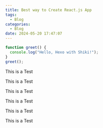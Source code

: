 ```yaml
---
title: Best way to Create React.js App
tags:
  - Blog
categories:
  - Blog
date: 2024-05-20 17:47:07
---
```


```js
function greet() {
  console.log("Hello, Hexo with Shiki!");
}
greet();
```

This is a Test

This is a Test

This is a Test

This is a Test

This is a Test

This is a Test
